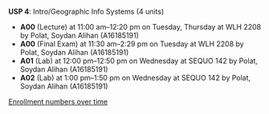 **USP 4**: Intro/Geographic Info Systems (4 units)

- **A00** (Lecture) at 11:00 am–12:20 pm on Tuesday, Thursday at WLH 2208 by Polat, Soydan Alihan (A16185191)
- **A00** (Final Exam) at 11:30 am–2:29 pm on Tuesday at WLH 2208 by Polat, Soydan Alihan (A16185191)
- **A01** (Lab) at 12:00 pm–12:50 pm on Wednesday at SEQUO 142 by Polat, Soydan Alihan (A16185191)
- **A02** (Lab) at 1:00 pm–1:50 pm on Wednesday at SEQUO 142 by Polat, Soydan Alihan (A16185191)

[Enrollment numbers over time](./USP4.tsv)
